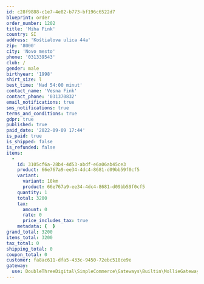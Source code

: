 ```yaml
---
id: c28f9888-c1e7-4e82-b773-bf196c6522d7
blueprint: order
order_number: 1202
title: 'Miha Fink'
country: SI
address: 'Koštialova ulica 44a'
zip: '8000'
city: 'Novo mesto'
phone: '031339543'
club: /
gender: male
birthyear: '1998'
shirt_size: l
best_time: 'Nad 54:00 minut'
contact_name: 'Vesna Fink'
contact_phone: '031370832'
email_notifications: true
sms_notifications: true
terms_and_conditions: true
gdpr: true
published: true
paid_date: '2022-09-09 17:44'
is_paid: true
is_shipped: false
is_refunded: false
items:
  -
    id: 3105cf6a-28b4-4d53-abdf-e6a06ab45ce3
    product: 66e767a9-ee34-4dc4-8681-d09bb59f0cf5
    variant:
      variant: 10km
      product: 66e767a9-ee34-4dc4-8681-d09bb59f0cf5
    quantity: 1
    total: 3200
    tax:
      amount: 0
      rate: 0
      price_includes_tax: true
    metadata: {  }
grand_total: 3200
items_total: 3200
tax_total: 0
shipping_total: 0
coupon_total: 0
customer: fa8ac611-dfa5-433c-9450-72ebc518ce9e
gateway:
  use: DoubleThreeDigital\SimpleCommerce\Gateways\Builtin\MollieGateway
---
```

